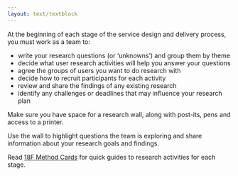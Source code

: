 ```yaml
---
layout: text/textblock
---
```


At the beginning of each stage of the service design and delivery process, you must work as a team to:

- write your research questions (or ‘unknowns’) and group them by theme
- decide what user research activities will help you answer your questions
- agree the groups of users you want to do research with
- decide how to recruit participants for each activity
- review and share the findings of any existing research
- identify any challenges or deadlines that may influence your research plan

Make sure you have space for a research wall, along with post-its, pens and access to a printer.

Use the wall to highlight questions the team is exploring and share information about your research goals and findings.

Read [18F Method Cards](https://methods.18f.gov/) for quick guides to research activities for each stage.
